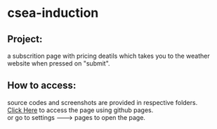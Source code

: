 # csea-induction

<h2>Project:</h2>
a subscrition page with pricing deatils which takes you to the weather website
when pressed on "submit".
<br>
<h2>How to access:</h2>

source codes and screenshots are provided in respective folders.<br>
<a href="https://mrchr0matic.github.io/csea-induction/">Click Here</a>  to access the page using github pages.<br>
or go to settings ---> pages to open the page.


